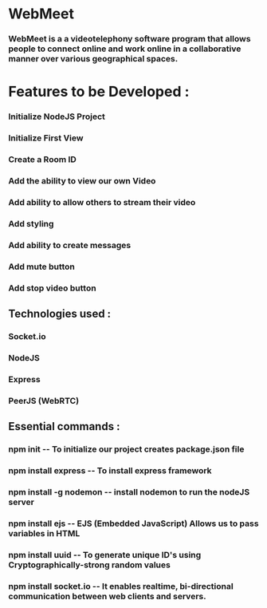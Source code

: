 # WebMeet
### WebMeet is a a videotelephony software program that allows people to connect online and work online in a collaborative manner over various geographical spaces.

# Features to be Developed :

### Initialize NodeJS Project 
### Initialize First View
### Create a Room ID
### Add the ability to view our own Video
### Add ability to allow others to stream their video
### Add styling 
### Add ability to create messages 
### Add mute button
### Add stop video button

## Technologies used :

### Socket.io
### NodeJS 
### Express
### PeerJS (WebRTC)

## Essential commands :

### npm init -- To initialize our project creates package.json file
### npm install express -- To install express framework
### npm install -g nodemon -- install nodemon to run the nodeJS server 
### npm install ejs -- EJS (Embedded JavaScript) Allows us to pass variables in HTML 
### npm install uuid -- To generate unique ID's using Cryptographically-strong random values
### npm install socket.io -- It enables realtime, bi-directional communication between web clients and servers. 
### 